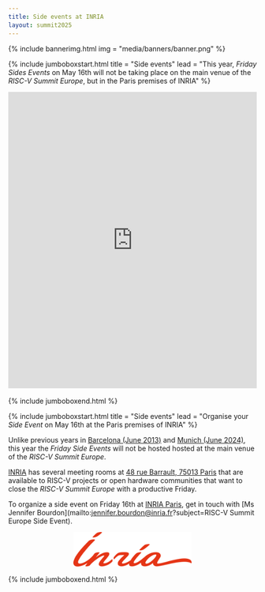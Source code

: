 ```yaml
---
title: Side events at INRIA
layout: summit2025
---
```


{% include bannerimg.html
    img = "media/banners/banner.png"
%}

{% include jumboboxstart.html
	title = "Side events"
	lead = "This year, *Friday Sides Events* on May 16th will not be taking place on the main venue of the *RISC-V Summit Europe*, but in the Paris premises of INRIA"
%}


<iframe src="https://www.google.com/maps/embed?pb=!1m18!1m12!1m3!1d1313.3307748338514!2d2.3454704680477394!3d48.82651876274748!2m3!1f0!2f0!3f0!3m2!1i1024!2i768!4f13.1!3m3!1m2!1s0x47e671975c391b55%3A0x898ec5cd93e997c2!2s48%20Rue%20Barrault%2C%2075013%20Paris!5e0!3m2!1sfr!2sfr!4v1739198711055!5m2!1sfr!2sfr" width="100%" height="600" style="border:0;" allowfullscreen="" loading="lazy" referrerpolicy="no-referrer-when-downgrade"></iframe>

{% include jumboboxend.html %}

{% include jumboboxstart.html
	title = "Side events"
	lead = "Organise your *Side Event* on May 16th at the Paris premises of INRIA"
%}

Unlike previous years in [Barcelona (June
2013)](https://riscv-europe.org/summit/2023/side-events) and [Munich
(June 2024)](https://riscv-europe.org/summit/2024/sideevents), this
year the *Friday Side Events* will not be hosted hosted at the main
venue of the *RISC-V Summit Europe*.

[INRIA](https://www.inria.fr) has several meeting rooms at [48 rue
Barrault, 75013
Paris](https://www.openstreetmap.org/#map=19/48.826311/2.346010) that
are available to RISC-V projects or open hardware communities that
want to close the *RISC-V Summit Europe* with a productive Friday.

To organize a side event on Friday 16th at [INRIA
Paris](https://www.inria.fr/fr/centre-inria-de-paris), get in touch
with [Ms Jennifer Bourdon](mailto:jennifer.bourdon@inria.fr?subject=RISC-V Summit Europe Side Event).

<p align="center"><img src="media/logos/INRIA.svg" alt="INRIA logo" height="70"></p>

{% include jumboboxend.html %}
